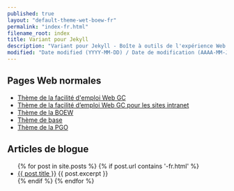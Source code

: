 ```yaml
---
published: true
layout: "default-theme-wet-boew-fr"
permalink: "index-fr.html"
filename_root: index
title: Variant pour Jekyll
description: "Variant pour Jekyll - Boîte à outils de l'expérience Web (BOEW)"
modified: "Date modified (YYYY-MM-DD) / Date de modification (AAAA-MM-JJ)"
---
```


## Pages Web normales ##
* [Thème de la facilité d'emploi Web GC](theme-gcwu-fegc/index-fr.html)
* [Thème de la facilité d’emploi Web GC pour les sites intranet](theme-gcwu-intranet/index-fr.html)
* [Thème de la BOEW](theme-wet-boew/index-fr.html)
* [Thème de base](theme-base/index-fr.html)
* [Thème de la PGO](theme-ogpl/index-fr.html)

## Articles de blogue ##
<ul>
{% for post in site.posts %}
{% if post.url contains '-fr.html' %}
    <li>
		<a href="{{ site.url }}{{ post.url }}">{{ post.title }}</a>
		{{ post.excerpt }}
    </li>
{% endif %}
{% endfor %}
</ul>